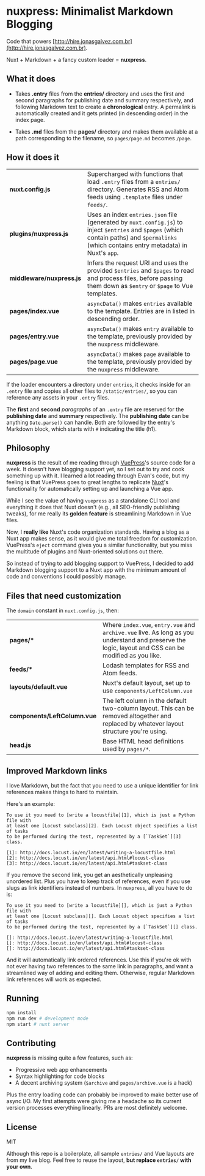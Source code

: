 # nuxpress: Minimalist Markdown Blogging

Code that powers [http://hire.jonasgalvez.com.br](http://hire.jonasgalvez.com.br).

Nuxt + Markdown + a fancy custom loader = **nuxpress**.

## What it does

- Takes **.entry** files from the **entries/** directory and uses the first and 
second paragraphs for publishing date and summary respectively, and following 
Markdown text to create a **chronological** entry. A permalink is automatically 
created and it gets printed (in descending order) in the index page.

- Takes **.md** files from the **pages/** directory and makes them available
at a path corresponding to the filename, so `pages/page.md` becomes `/page`.

## How it does it

<table>
<tr>
<td><b>nuxt.config.js</b></td>
<td>Supercharged with functions that load <code>.entry</code> files from a 
<code>entries/</code> directory. Generates RSS and Atom feeds using
<code>.template</code> files under <code>feeds/</code>.</td>
</tr>
<tr>
<td><b>plugins/nuxpress.js</b></td>
<td>Uses an index <code>entries.json</code> file (generated by 
<code>nuxt.config.js</code>) to inject <code>$entries</code> and 
<code>$pages</code> (which contain paths) and <code>$permalinks</code> (which
contains entry metadata) in Nuxt's <code>app</code>.</td>
</tr>
<tr>
<td><b>middleware/nuxpress.js</b></td>
<td>Infers the request URI and uses the provided <code>$entries</code> and 
<code>$pages</code> to read and process files, before passing them down as
<code>$entry</code> or <code>$page</code> to Vue templates.</td>
</tr>
<tr>
<td><b>pages/index.vue</b></td>
<td><code>asyncData()</code> makes <code>entries</code> available to 
the template. Entries are in listed in descending order.</td>
</tr>
<tr>
<td><b>pages/entry.vue</b></td>
<td><code>asyncData()</code> makes <code>entry</code> available to 
the template, previously provided by the <code>nuxpress</code> middleware.</td>
</tr>
<tr>
<td><b>pages/page.vue</b></td>
<td><code>asyncData()</code> makes <code>page</code> available to 
the template, previously provided by the <code>nuxpress</code> middleware.</td>
</tr>
</table>

If the loader encounters a directory under `entries`, it checks inside for an
`.entry` file and copies all other files to `/static/entries/`, so you can 
reference any assets in your `.entry` files.

The **first** and **second** _paragraphs_ of an `.entry` file are reserved
for the **publishing date** and **summary** respectively. The **publishing 
date** can be anything `Date.parse()` can handle. Both are followed by the
entry's Markdown block, which starts with `#` indicating the title (h1).

## Philosophy

**nuxpress** is the result of me reading through [VuePress][1]'s source code for
a week. It doesn't have blogging support yet, so I set out to try and cook 
something up with it. I learned a lot reading through Evan's code, but my 
feeling is that VuePress goes to great lengths to replicate [Nuxt][2]'s 
functionality for automatically setting up and launching a Vue app.

[1]: https://vuepress.vuejs.org/
[2]: http://nuxtjs.org/

While I see the value of having `vuepress` as a standalone CLI tool and 
everything it does that Nuxt doesn't (e.g., all SEO-friendly publishing tweaks), 
for me really its **golden feature** is streamlining Markdown in Vue files.

Now, I **really like** Nuxt's code organization standards. Having a blog as
a Nuxt app makes sense, as it would give me total freedom for customization.
VuePress's `eject` command gives you a similar functionality, but you miss
the multitude of plugins and Nuxt-oriented solutions out there.

So instead of trying to add blogging support to VuePress, I decided to add 
Markdown blogging support to a Nuxt app with the minimum amount of code 
and conventions I could possibly manage.

## Files that need customization

The `domain` constant in `nuxt.config.js`, then:

<table>
<tr>
<td><b>pages/*</b></td>
<td>Where <code>index.vue</code>, <code>entry.vue</code> and 
<code>archive.vue</code> live. As long as you understand and preserve the logic,
layout and CSS can be modified as you like.</td>
</tr>
<tr>
<td><b>feeds/*</b></td>
<td>Lodash templates for RSS and Atom feeds.</td>
</tr>
<tr>
<td><b>layouts/default.vue</b></td>
<td>Nuxt's default layout, set up to use <code>components/LeftColumn.vue</code></td>
</tr>
<tr>
<td><b>components/LeftColumn.vue</b></td>
<td>The left column in the default two-column layout. This can be removed 
altogether and replaced by whatever layout structure you're using.</td>
</tr>
<tr>
<td><b>head.js</b></td>
<td>Base HTML head definitions used by <code>pages/*</code>.</td>
</tr>
</table>

## Improved Markdown links

I love Markdown, but the fact that you need to use a unique identifier for 
link references makes things to hard to maintain.

Here's an example:

```
To use it you need to [write a locustfile][1], which is just a Python file with
at least one [Locust subclass][2]. Each Locust object specifies a list of tasks
to be performed during the test, represented by a [`TaskSet`][3] class.

[1]: http://docs.locust.io/en/latest/writing-a-locustfile.html
[2]: http://docs.locust.io/en/latest/api.html#locust-class
[3]: http://docs.locust.io/en/latest/api.html#taskset-class
```

If you remove the second link, you get an aesthetically unpleasing unordered 
list. Plus you have to keep track of references, even if you use slugs as link 
identifiers instead of numbers. In `nuxpress`, all you have to do is:

```
To use it you need to [write a locustfile][], which is just a Python file with
at least one [Locust subclass][]. Each Locust object specifies a list of tasks
to be performed during the test, represented by a [`TaskSet`][] class.

[]: http://docs.locust.io/en/latest/writing-a-locustfile.html
[]: http://docs.locust.io/en/latest/api.html#locust-class
[]: http://docs.locust.io/en/latest/api.html#taskset-class
```

And it will automatically link ordered references. Use this if you're ok with
not ever having two references to the same link in paragraphs, and want a 
streamlined way of adding and editing them. Otherwise, regular Markdown link
references will work as expected.

## Running

```sh
npm install
npm run dev # development mode
npm start # nuxt server
```

## Contributing

**nuxpress** is missing quite a few features, such as:

- Progressive web app enhancements
- Syntax highlighting for code blocks
- A decent archiving system (`$archive` and `pages/archive.vue` is a hack)

Plus the entry loading code can probably be improved to make better use of
async I/O. My first attempts were giving me a headache so its current version
processes everything linearly. PRs are most definitely welcome.

## License

MIT

Although this repo is a boilerplate, all sample `entries/` and Vue layouts are 
from my live blog. Feel free to reuse the layout, **but replace `entries/` with
your own**.